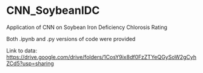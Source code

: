 # CNN_SoybeanIDC
Application of CNN on Soybean Iron Deficiency Chlorosis Rating


Both .ipynb and .py versions of code were provided

Link to data: https://drive.google.com/drive/folders/1CosY9ix8df0FzZTYeQGySoW2gCyhZCd5?usp=sharing
